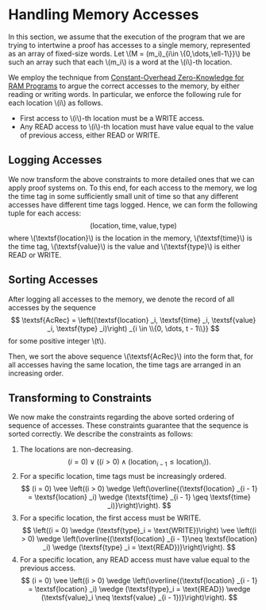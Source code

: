 # Handling Memory Accesses
In this section, we assume that the execution of the program that we are trying to intertwine a proof has accesses to a single memory, represented as an array of fixed-size words. Let \\(M = (m_i)_{i\in \\{0,\dots,\ell-1\\}}\\) be such an array such that each \\(m_i\\) is a word at the \\(i\\)-th location.

We employ the technique from [Constant-Overhead Zero-Knowledge for RAM Programs](https://eprint.iacr.org/2021/979) to argue the correct accesses to the memory, by either reading or writing words. In particular, we enforce the following rule for each location \\(i\\) as follows.
- First access to \\(i\\)-th location must be a WRITE access.
- Any READ access to \\(i\\)-th location must have value equal to the value of previous access, either READ or WRITE.

## Logging Accesses
We now transform the above constraints to more detailed ones that we can apply proof systems on. To this end, for each access to the memory, we log the time tag in some sufficiently small unit of time so that any different accesses have different time tags logged. Hence, we can form the following tuple for each access:
$$
    (\textsf{location}, \textsf{time}, \textsf{value}, \textsf{type})
$$
where \\(\textsf{location}\\) is the location in the memory, \\(\textsf{time}\\) is the time tag, \\(\textsf{value}\\) is the value and \\(\textsf{type}\\) is either READ or WRITE.

## Sorting Accesses
After logging all accesses to the memory, we denote the record of all accesses by the sequence 
$$
    \textsf{AcRec} = \left((\textsf{location} _i, \textsf{time} _i, \textsf{value} _i, \textsf{type} _i)\right) _{i \in \\{0, \dots, t - 1\\}}
$$ for some positive integer \\(t\\).

Then, we sort the above sequence \\(\textsf{AcRec}\\) into the form that, for all accesses having the same location, the time tags are arranged in an increasing order.

## Transforming to Constraints
We now make the constraints regarding the above sorted ordering of sequence of accesses. These constraints guarantee that the sequence is sorted correctly. We describe the constraints as follows:
1. The locations are non-decreasing.
$$
    (i = 0) \vee \left((i > 0) \wedge \left(\textsf{location} _{i - 1} \leq \textsf{location} _i\right)\right).
$$
1. For a specific location, time tags must be increasingly ordered.
$$
    (i = 0) \vee \left((i > 0) \wedge \left(\overline{(\textsf{location} _{i - 1} = \textsf{location} _i) \wedge (\textsf{time} _{i - 1} \geq \textsf{time} _i)}\right)\right).
$$
2. For a specific location, the first access must be WRITE. 
$$
    \left((i = 0) \wedge (\textsf{type}_i = \text{WRITE})\right) \vee \left((i > 0) \wedge \left(\overline{(\textsf{location} _{i - 1}\neq \textsf{location} _i) \wedge (\textsf{type} _i = \text{READ})}\right)\right).
$$
3. For a specific location, any READ access must have value equal to the previous access.
$$
    (i = 0) \vee \left((i > 0) \wedge \left(\overline{(\textsf{location} _{i - 1} = \textsf{location} _i) \wedge (\textsf{type}_i = \text{READ}) \wedge (\textsf{value}_i \neq \textsf{value} _{i - 1})}\right)\right).
$$